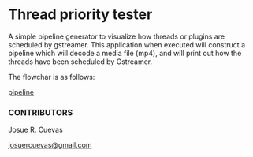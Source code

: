 # Thread priority tester

A simple pipeline generator to visualize how threads or plugins are scheduled by gstreamer. This application when executed will construct a pipeline which will decode a media file (mp4), and will print out how the threads have been scheduled by Gstreamer.

The flowchar is as follows:

[pipeline](viz/pipeline.jpg)


### CONTRIBUTORS

Josue R. Cuevas

josuercuevas@gmail.com
